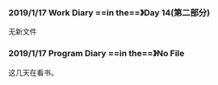 ### 2019/1/17	Work Diary ==in the==》Day 14(第二部分)

无新文件

### 2019/1/17	Program Diary	==in the==》No File

这几天在看书。

